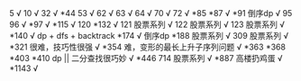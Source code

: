 5  √
10 √
32 √
*44
53 √
62 √
63 √
64 √
70 √
72 √
*85
*87 √
*91 倒序dp √
95
96 √
*97 √
*115 √
120 
*132 √
121 股票系列 √
122 股票系列 √
123 股票系列 √
*140 √ dp + dfs + backtrack
*174 √ 倒序dp
*188 股票系列 √
309 股票系列 √
*321 很难，技巧性很强 √
*354 难，变形的最长上升子序列问题 √
*363
*368
*403
*410 dp || 二分查找很巧妙 √
*446
714 股票系列 √
*887 高楼扔鸡蛋 √    
*1143 √

